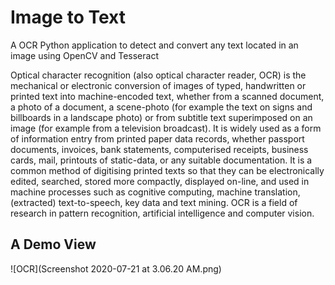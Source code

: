 # Image to Text
A OCR Python application to detect and convert any text located in an image using OpenCV and Tesseract 

Optical character recognition (also optical character reader, OCR) is the mechanical or electronic conversion of images of typed, handwritten or printed text into machine-encoded text, whether from a scanned document, a photo of a document, a scene-photo (for example the text on signs and billboards in a landscape photo) or from subtitle text superimposed on an image (for example from a television broadcast). It is widely used as a form of information entry from printed paper data records, whether passport documents, invoices, bank statements, computerised receipts, business cards, mail, printouts of static-data, or any suitable documentation. It is a common method of digitising printed texts so that they can be electronically edited, searched, stored more compactly, displayed on-line, and used in machine processes such as cognitive computing, machine translation, (extracted) text-to-speech, key data and text mining. OCR is a field of research in pattern recognition, artificial intelligence and computer vision.

## A Demo View

![OCR](Screenshot 2020-07-21 at 3.06.20 AM.png)
